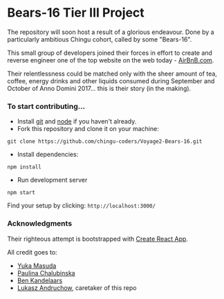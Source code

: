 # Bears-16 Tier III Project

The repository will soon host a result of a glorious endeavour. Done by a particularly ambitious Chingu cohort, called by some "Bears-16".

This small group of developers joined their forces in effort to create and reverse engineer one of the top website on the web today - [AirBnB.com](https://airbnb.com/).

Their relentlessness could be matched only with the sheer amount of tea, coffee, energy drinks and other liquids consumed during September and October of Anno Domini 2017... this is their story (in the making).

### To start contributing...
* Install [git](https://git-scm.com/) and [node](https://nodejs.org/en/) if you haven't already.
* Fork this repository and clone it on your machine:
```
git clone https://github.com/chingu-coders/Voyage2-Bears-16.git
```
* Install dependencies:
```
npm install
```
* Run development server
```
npm start
```
Find your setup by clicking: `http://localhost:3000/`





### Acknowledgments
Their righteous attempt is bootstrapped with [Create React App](https://github.com/facebookincubator/create-react-app).

All credit goes to:
* [Yuka Masuda](https://github.com/ykmsd)
* [Paulina Chalubinska](https://github.com/pchalubinska)
* [Ben Kandelaars](https://github.com/BenKandelaars)
* [Lukasz Andruchow](https://github.com/osirisseye), caretaker of this repo
